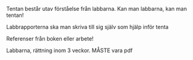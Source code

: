 Tentan består utav förståelse från labbarna.
Kan man labbarna, kan man tentan!

Labbrapporterna ska man skriva till sig själv som hjälp inför tenta

Referenser från boken eller arbete!

Labbarna, rättning inom 3 veckor. MÅSTE vara pdf